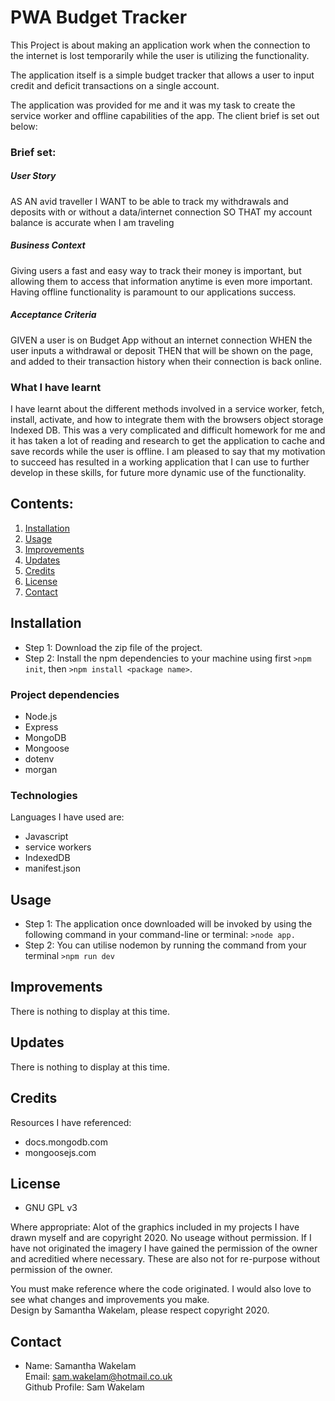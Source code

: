 # PWA Budget Tracker
This Project is about making an application work when the connection to the internet is lost temporarily while the user is utilizing the functionality.

The application itself is a simple budget tracker that allows a user to input credit and deficit transactions on a single account. 

The application was provided for me and it was my task to create the service worker and offline capabilities of the app. The client brief is set out below:

### Brief set: 

##### User Story
AS AN avid traveller
I WANT to be able to track my withdrawals and deposits with or without a data/internet connection
SO THAT my account balance is accurate when I am traveling

##### Business Context
Giving users a fast and easy way to track their money is important, but allowing them to access that information anytime is even more important. Having offline functionality is paramount to our applications success.

##### Acceptance Criteria
GIVEN a user is on Budget App without an internet connection
WHEN the user inputs a withdrawal or deposit
THEN that will be shown on the page, and added to their transaction history when their connection is back online.

### What I have learnt

I have learnt about the different methods involved in a service worker, fetch, install, activate, and how to integrate them with the browsers object storage Indexed DB. 
This was a very complicated and difficult homework for me and it has taken a lot of reading and research to get the application to cache and save records while the user is offline. 
I am pleased to say that my motivation to succeed has resulted in a working application that I can use to further develop in these skills, for future more dynamic use of the functionality. 

## Contents: 
1. [Installation](#Instalation) 
2. [Usage](#Usage)
3. [Improvements](#Improvements)
4. [Updates](#Updates)
5. [Credits](#Credits)
6. [License](#License)
7. [Contact](#Contact)

## Installation

* Step 1: Download the zip file of the project.
* Step 2: Install the npm dependencies to your machine using first `>npm init`, then `>npm install <package name>`.

### Project dependencies

* Node.js
* Express
* MongoDB
* Mongoose
* dotenv
* morgan

### Technologies 

Languages I have used are:
* Javascript
* service workers
* IndexedDB
* manifest.json

## Usage

* Step 1: The application once downloaded will be invoked by using the following command in your command-line or terminal: `>node app.` 
* Step 2: You can utilise nodemon by running the command from your terminal `>npm run dev`

## Improvements

There is nothing to display at this time.


## Updates 

There is nothing to display at this time.
    
## Credits 

Resources I have referenced:   
* docs.mongodb.com
* mongoosejs.com


## License 

* GNU GPL v3<br />  

Where appropriate: 
Alot of the graphics included in my projects I have drawn myself and are copyright 2020. 
No useage without permission. 
If I have not originated the imagery I have gained the permission of the owner and acreditied 
where necessary. These are also not for re-purpose without permission of the owner.

You must make reference where the code originated. I would also love to see what changes and improvements you make.  
Design by Samantha Wakelam, please respect copyright 2020. 


## Contact

* Name: Samantha Wakelam  <br />Email: sam.wakelam@hotmail.co.uk <br />Github Profile: Sam Wakelam 